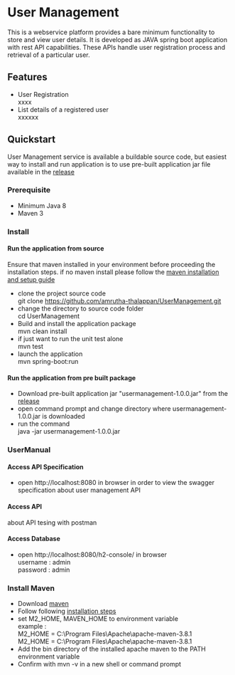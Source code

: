 # User Management
This is a webservice platform provides a bare minimum functionality to store and view user details. It is developed as JAVA spring boot application with rest API capabilities.
These APIs handle user registration process and retrieval of a particular user.
## Features
* User Registration  
xxxx
* List details of a registered user  
xxxxxx

## Quickstart
User Management service is available a buildable source code, but easiest way to install and run application is to use
pre-built application jar file available in the [release](https://github.com/amrutha-thalappan/UserManagement/releases/tag/v1.0) 
### Prerequisite
* Minimum Java 8
* Maven 3
### Install
#### Run the application from source 
Ensure that maven installed in your environment before proceeding the installation steps.
if no maven install please follow the [maven installation and setup guide](#Maven_Install)
* clone the project source code  
git clone https://github.com/amrutha-thalappan/UserManagement.git
* change the directory to source code folder  
cd UserManagement
* Build and install the application package  
mvn clean install
* if just want to run the unit test alone  
mvn test
* launch the application   
mvn spring-boot:run  
#### Run the application from pre built package
* Download pre-built application jar "usermanagement-1.0.0.jar" from the [release](https://github.com/amrutha-thalappan/UserManagement/releases/tag/v1.0)
* open command prompt and change directory where usermanagement-1.0.0.jar is downloaded  
* run the command  
  java -jar usermanagement-1.0.0.jar
### UserManual
#### Access API Specification
* open http://localhost:8080 in browser in order to view the swagger specification about user management API
#### Access API
about API tesing with postman
#### Access Database
* open http://localhost:8080/h2-console/ in browser  
username : admin  
password : admin  

<div id="Maven_Install"></div>  

### Install Maven
* Download [maven](https://maven.apache.org/download.cgi#) 
* Follow following [installation steps](https://maven.apache.org/install.html) 
* set M2_HOME, MAVEN_HOME to environment variable  
example :  
  M2_HOME = C:\Program Files\Apache\apache-maven-3.8.1  
  M2_HOME = C:\Program Files\Apache\apache-maven-3.8.1
* Add the bin directory of the installed apache maven to the PATH environment variable  
* Confirm with mvn -v in a new shell or command prompt
